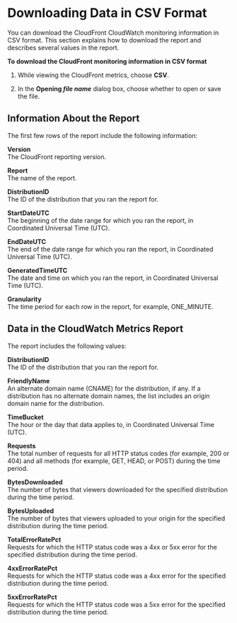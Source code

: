 # Downloading Data in CSV Format<a name="cloudwatch-csv"></a>

You can download the CloudFront CloudWatch monitoring information in CSV format\. This section explains how to download the report and describes several values in the report\.<a name="cloudwatch-csv-procedure"></a>

**To download the CloudFront monitoring information in CSV format**

1. While viewing the CloudFront metrics, choose **CSV**\.

1. In the **Opening *file name*** dialog box, choose whether to open or save the file\.

## Information About the Report<a name="cloudwatch-csv-header"></a>

The first few rows of the report include the following information:

**Version**  
The CloudFront reporting version\.

**Report**  
The name of the report\.

**DistributionID**  
The ID of the distribution that you ran the report for\.

**StartDateUTC**  
The beginning of the date range for which you ran the report, in Coordinated Universal Time \(UTC\)\.

**EndDateUTC**  
The end of the date range for which you ran the report, in Coordinated Universal Time \(UTC\)\.

**GeneratedTimeUTC**  
The date and time on which you ran the report, in Coordinated Universal Time \(UTC\)\.

**Granularity**  
The time period for each row in the report, for example, ONE\_MINUTE\. 

## Data in the CloudWatch Metrics Report<a name="cloudwatch-csv-data"></a>

The report includes the following values:

**DistributionID**  
The ID of the distribution that you ran the report for\.

**FriendlyName**  
An alternate domain name \(CNAME\) for the distribution, if any\. If a distribution has no alternate domain names, the list includes an origin domain name for the distribution\.

**TimeBucket**  
The hour or the day that data applies to, in Coordinated Universal Time \(UTC\)\.

**Requests**  
The total number of requests for all HTTP status codes \(for example, 200 or 404\) and all methods \(for example, GET, HEAD, or POST\) during the time period\.

**BytesDownloaded**  
The number of bytes that viewers downloaded for the specified distribution during the time period\.

**BytesUploaded**  
The number of bytes that viewers uploaded to your origin for the specified distribution during the time period\.

**TotalErrorRatePct**  
Requests for which the HTTP status code was a 4xx or 5xx error for the specified distribution during the time period\.

**4xxErrorRatePct**  
Requests for which the HTTP status code was a 4xx error for the specified distribution during the time period\.

**5xxErrorRatePct**  
Requests for which the HTTP status code was a 5xx error for the specified distribution during the time period\.
